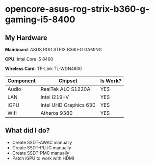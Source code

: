 # opencore-asus-rog-strix-b360-g-gaming-i5-8400
## My Hardware
**Mainboard**: ASUS ROG STRIX B360-G GAMING

**CPU**: Intel Core i5 8400

**Wireless Card**: TP-Link TL-WDN4800

| Component     | Chipset                       | Is Work? |
| ------------- |-------------------------------|----------|
| Audio         | RealTek ALC S1220A            | YES      |
| LAN           | Intel I219-V                  | YES      |
| iGPU          | Intel UHD Graphics 630        | YES      |
| Wifi          | Atheros 9380                  | YES      |

## What did I do?
- Create SSDT-AWAC manually
- Create SSDT-PLUG manually
- Create SSDT-PMC manually
- Patch iGPU to work with HDMI